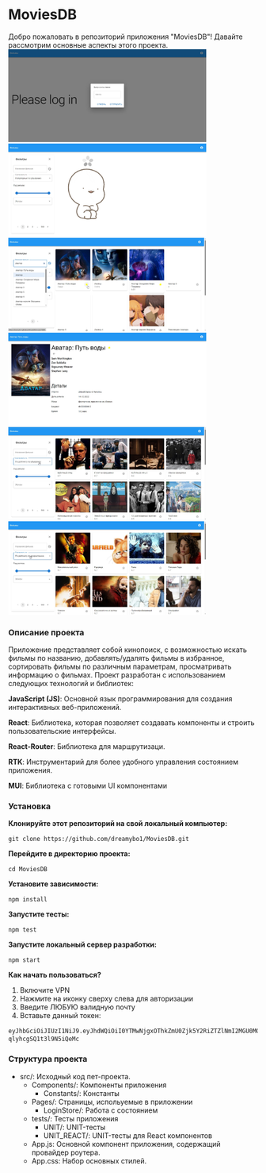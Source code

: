 # MoviesDB
Добро пожаловать в репозиторий приложения  "MoviesDB"! Давайте рассмотрим основные аспекты этого проекта.
  <img src="https://github.com/dreamybo1/MoviesDB/blob/gh-pages/screenshots/%D0%A1%D0%BA%D1%80%D0%B8%D0%BD%D1%88%D0%BE%D1%82%2024-08-2023%20201338.jpg" width="400" />
  <img src="https://github.com/dreamybo1/MoviesDB/blob/gh-pages/screenshots/%D0%A1%D0%BA%D1%80%D0%B8%D0%BD%D1%88%D0%BE%D1%82%2024-08-2023%20201506.jpg" width="400" />
  <img src="https://github.com/dreamybo1/MoviesDB/blob/gh-pages/screenshots/%D0%A1%D0%BA%D1%80%D0%B8%D0%BD%D1%88%D0%BE%D1%82%2024-08-2023%20201648.jpg" width="400" />
  <img src="https://github.com/dreamybo1/MoviesDB/blob/gh-pages/screenshots/%D0%A1%D0%BA%D1%80%D0%B8%D0%BD%D1%88%D0%BE%D1%82%2024-08-2023%20201731.jpg" width="400" />
  <img src="https://github.com/dreamybo1/MoviesDB/blob/gh-pages/screenshots/%D0%A1%D0%BA%D1%80%D0%B8%D0%BD%D1%88%D0%BE%D1%82%2024-08-2023%20201759.jpg" width="400" />
  <img src="https://github.com/dreamybo1/MoviesDB/blob/gh-pages/screenshots/%D0%A1%D0%BA%D1%80%D0%B8%D0%BD%D1%88%D0%BE%D1%82%2024-08-2023%20201815.jpg" width="400" />




### Описание проекта
Приложение представляет собой кинопоиск, с возможностью искать фильмы по названию, добавлять/удалять фильмы в избранное, сортировать фильмы по различным параметрам, просматривать информацию о фильмах. Проект разработан с использованием следующих технологий и библиотек:

**JavaScript (JS)**: Основной язык программирования для создания интерактивных веб-приложений.

**React**: Библиотека, которая позволяет создавать компоненты и строить пользовательские интерфейсы.

**React-Router**: Библиотека для маршрутизаци.

**RTK**: Инструментарий для более удобного управления состоянием приложения.

**MUI**: Библиотека с готовыми UI компонентами

### Установка 
**Клонируйте этот репозиторий на свой локальный компьютер:**
```
git clone https://github.com/dreamybo1/MoviesDB.git
```

**Перейдите в директорию проекта:**
```
cd MoviesDB
```

**Установите зависимости:**
```
npm install
```
**Запустите тесты:**
```
npm test
```
**Запустите локальный сервер разработки:**
```
npm start
```
**Как начать пользоваться?**
1. Включите VPN
2. Нажмите на иконку сверху слева для авторизации
3. Введите ЛЮБУЮ валидную почту
4. Вставьте данный токен:

```
eyJhbGciOiJIUzI1NiJ9.eyJhdWQiOiI0YTMwNjgxOThkZmU0Zjk5Y2RiZTZlNmI2MGU0MGU0NSIsInN1YiI6IjY0OTFhZjE5YzJmZjNkMDBhZDAzYzM0MCIsInNjb3BlcyI6WyJhcGlfcmVhZCJdLCJ2ZXJzaW9uIjoxfQ.yasYFK7QmsGhulW2aFY9e8-qlyhcgSQ1t3l9N5iQeMc
```


### Структура проекта
- src/: Исходный код пет-проекта. 
  - Components/: Компоненты приложения
    - Constants/: Константы 
  - Pages/: Страницы, испольуемые в приложении
    - LoginStore/: Работа с состоянием  
  - tests/: Тесты приложения
    - UNIT/: UNIT-тесты
    - UNIT_REACT/: UNIT-тесты для React компонентов
  - App.js: Основной компонент приложения, содержащий провайдер роутера.
  - App.css: Набор основных стилей.
